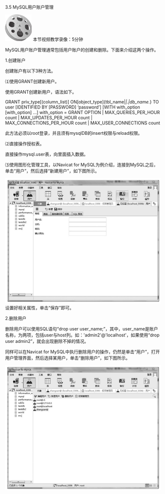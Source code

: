 ### 
  3.5 MySQL用户账户管理


<img class="my_markdown" class="h-pic" src="../images/Figure-0089-120.jpg" style="width:86px;  height: 86px; "/> 本节视频教学录像：5分钟

MySQL用户账户管理通常包括用户账户的创建和删除。下面来介绍这两个操作。

1.创建账户

创建账户有以下3种方法。

⑴使用GRANT创建新用户。

使用GRANT创建新用户，语法如下。

&#13;
    GRANT priv_type[(column_list)] ON[object_type]{tbl_name|*|*.*|db_name.*}&#13;
    TO user [IDENTIFIED BY [PASSWORD] ‘password’]&#13;
    [WITH with_option [with_option] ...]&#13;
    with_option =&#13;
    GRANT OPTION&#13;
    | MAX_QUERIES_PER_HOUR count&#13;
    | MAX_UPDATES_PER_HOUR count&#13;
    | MAX_CONNECTIONS_PER_HOUR count&#13;
    | MAX_USER_CONNECTIONS count&#13;

此方法必须以root登录，并且须有mysqlDB的insert权限与reload权限。

⑵直接操作授权表。

直接操作mysql.user表，向里面插入数据。

⑶使用图形化管理工具，以Navicat for MySQL为例介绍，连接到MySQL之后，单击“用户”，然后选择“新建用户”，如下图所示。

![Figure-0090-121.jpg](../images/Figure-0090-121.jpg)
设置好相关属性，单击“保存”即可。

2.删除用户

删除用户可以使用SQL语句“drop user user_name;”，其中，user_name是账户名称，为两项，包括user与host列。如：'admin2'@'localhost'，如果使用“drop user admin2”，就会出现删除不掉的情况。

同样可以在Navicat for MySQL中执行删除用户的操作，仍然是单击“用户”，打开用户管理界面，然后选择某用户，单击“删除用户”，如下图所示。

![Figure-0090-122.jpg](../images/Figure-0090-122.jpg)
